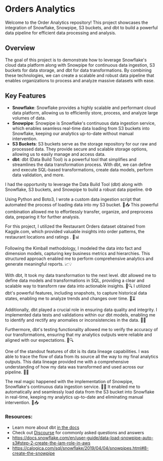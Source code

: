# Orders Analytics  

Welcome to the Order Analytics repository! This project showcases the integration of Snowflake, Snowpipe, S3 buckets, and dbt to build a powerful data pipeline for efficient data processing and analysis.

## Overview

The goal of this project is to demonstrate how to leverage Snowflake's cloud data platform along with Snowpipe for continuous data ingestion, S3 buckets for data storage, and dbt for data transformations. By combining these technologies, we can create a scalable and robust data pipeline that enables organizations to process and analyze massive datasets with ease.

## Key Features

- **Snowflake**: Snowflake provides a highly scalable and performant cloud data platform, allowing us to efficiently store, process, and analyze large volumes of data.
- **Snowpipe**: Snowpipe is Snowflake's continuous data ingestion service, which enables seamless real-time data loading from S3 buckets into Snowflake, keeping our analytics up-to-date without manual intervention.
- **S3 Buckets**: S3 buckets serve as the storage repository for our raw and processed data. They provide secure and scalable storage options, allowing us to easily manage and access data.
- **dbt**: dbt (Data Build Tool) is a powerful tool that simplifies and streamlines the data transformation process. With dbt, we can define and execute SQL-based transformations, create data models, perform data validation, and more.

I had the opportunity to leverage the Data Build Tool (dbt) along with Snowflake, S3 buckets, and Snowpipe to build a robust data pipeline. 🌐⚙️

Using Python and Boto3, I wrote a custom data ingestion script that automated the process of loading data into my S3 bucket. 🐍📥 This powerful combination allowed me to effortlessly transfer, organize, and preprocess data, preparing it for further analysis.

For this project, I utilized the Restaurant Orders dataset obtained from Kaggle.com, which provided valuable insights into order patterns, the restaurant locations and ratings . 🍔📊

Following the Kimball methodology, I modeled the data into fact and dimension models, capturing key business metrics and hierarchies. This structured approach enabled me to perform comprehensive analytics and generate meaningful reports. 📈💡

With dbt, It took my data transformation to the next level. dbt allowed me to define data models and transformations in SQL, providing a clear and scalable way to transform raw data into actionable insights. 🧬🔍
I utilized dbt's powerful features, including snapshots, to capture historical data states, enabling me to analyze trends and changes over time. 📸⏳

Additionally, dbt played a crucial role in ensuring data quality and integrity. I implemented data tests and validations within our dbt models, enabling me to identify and rectify any anomalies or inconsistencies in the data. 🧪✅

Furthermore, dbt's testing functionality allowed me to verify the accuracy of our transformations, ensuring that my analytics outputs were reliable and aligned with our expectations. 🧪🔍

One of the standout features of dbt is its data lineage capabilities. I was able to trace the flow of data from its source all the way to my final analytics outputs. This data lineage provided me with a comprehensive understanding of how my data was transformed and used across our pipeline. 🔗🚦

The real magic happened with the implementation of Snowpipe, Snowflake's continuous data ingestion service. 🌟🌊 It enabled me to automatically and seamlessly load data from the S3 bucket into Snowflake in real-time, keeping my analytics up-to-date and eliminating manual intervention. 🔄📥

### Resources:
- Learn more about dbt [in the docs](https://docs.getdbt.com/docs/introduction)
- Check out [Discourse](https://discourse.getdbt.com/) for commonly asked questions and answers
- https://docs.snowflake.com/en/user-guide/data-load-snowpipe-auto-s3#step-2-create-the-iam-role-in-aws
- https://calogica.com/sql/snowflake/2019/04/04/snowpipes.html#8-create-the-snowpipe
